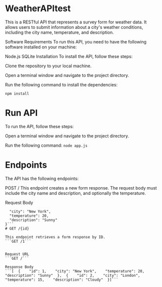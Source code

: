 # WeatherAPItest
 
 This is a RESTful API that represents a survey form for weather data. It allows users to submit information about a city's weather conditions, including the city name, temperature, and description.

Software Requirements
To run this API, you need to have the following software installed on your machine:

Node.js
SQLite
Installation
To install the API, follow these steps:

Clone the repository to your local machine.

Open a terminal window and navigate to the project directory.

Run the following command to install the dependencies:

```npm install```
 
# Run API
To run the API, follow these steps:

Open a terminal window and navigate to the project directory.

Run the following command:
```node app.js```
# Endpoints
The API has the following endpoints:

POST /
This endpoint creates a new form response. The request body must include the city name and description, and optionally the temperature.

Request Body
```{
  "city": "New York",
  "temperature": 20,
  "description": "Sunny"
}```
# GET /{id}

This endpoint retrieves a form response by ID.
```GET /1```


Request URL
```GET /```

Response Body
```[  {    "id": 1,    "city": "New York",    "temperature": 20,    "description": "Sunny"  },  {    "id": 2,    "city": "London",    "temperature": 15,    "description": "Cloudy"  }]```


